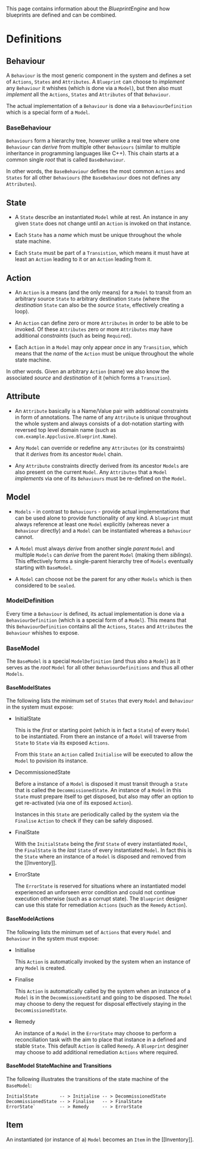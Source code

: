 This page contains information about the *BlueprintEngine* and how blueprints are defined and can be combined.

# Definitions

## Behaviour

A `Behaviour` is the most generic component in the system and defines a set of `Actions`, `States` and `Attributes`. A `Blueprint` can choose to *implement* any `Behaviour` it whishes (which is done via a `Model`), but then also must *implement* all the `Actions`, `States` and `Attributes` of that `Behaviour`.

The actual implementation of a `Behaviour` is done via a `BehaviourDefinition` which is a special form of a `Model`.

### BaseBehaviour

`Behaviours` form a hierarchy tree, however unlike a real tree where one `Behaviour` can *derive* from multiple other `Behaviours` (similar to multiple inheritance in programming languages like C++). This chain starts at a common single *root* that is called `BaseBehaviour`. 

In other words, the `BaseBehaviour` defines the most common `Actions` and `States` for all other `Behaviours` (the `BaseBehaviour` does not defines any `Attributes`).

## State

* A `State` describe an instantiated `Model` while at rest. An instance in any given `State` does not change until an `Action` is invoked on that instance.

* Each `State` has a *name* which must be unique throughout the whole state machine.

* Each `State` must be part of a `Transistion`, which means it must have at least an `Action` leading to it or an `Action` leading from it.

## Action

* An `Action` is a means (and the only means) for a `Model` to transit from an arbitrary source `State` to arbitrary destination `State` (where the *destination* `State` can also be the *source* `State`, effectively creating a loop). 

* An `Action` can define zero or more `Attributes` in order to be able to be invoked. Of these `Attributes` zero or more `Attributes` may have additional *constraints* (such as being `Required`).

* Each `Action` in a `Model` may only appear *once* in any `Transition`, which means that the *name* of the `Action` must be unique throughout the whole state machine.

In other words. Given an arbitrary `Action` (name) we also know the associated *source* and *destination* of it (which forms a `Transition`).

## Attribute

* An `Attribute` basically is a Name/Value pair with additional constraints in form of annotations. The name of any `Attribute` is unique throughout the whole system and always consists of a dot-notation starting with reversed top level domain name (such as `com.example.Appclusive.Blueprint.Name`).

* Any `Model` can override or redefine any `Attributes` (or its constraints) that it *derives* from its ancestor `Model` chain.

* Any `Attribute` constraints directly derived from its ancestor `Models` are also present on the current `Model`. Any `Attributes` that a `Model` *implements* via one of its `Behaviours` must be re-defined on the `Model`.

## Model

* `Models` - in contrast to `Behaviours` - provide actual implementations that can be used alone to provide functionality of any kind. A `blueprint` must always reference at least one `Model` explicitly (whereas never a `Behaviour` directly) and a `Model` can be instantiated whereas a `Behaviour` cannot.

* A `Model` must always *derive* from another single *parent* `Model` and multiple `Models` can *derive* from the parent `Model` (making them *siblings*). This effectively forms a single-parent hierarchy tree of `Models` eventually starting with `BaseModel`.

* A `Model` can choose not be the parent for any other `Models` which is then considered to be `sealed`.

### ModelDefinition

Every time a `Behaviour` is defined, its actual implementation is done via a `BehaviourDefinition` (which is a special form of a `Model`). This means that this `BehaviourDefinition` contains all the `Actions`, `States` and `Attributes` the `Behaviour` whishes to expose.

### BaseModel

The `BaseModel` is a special `ModelDefinition` (and thus also a `Model`) as it serves as the *root* `Model` for all other `BehaviourDefinitions` and thus all other `Models`.

#### BaseModelStates

The following lists the minimum set of `States` that every `Model` and `Behaviour` in the system must expose:

* InitialState

  This is the *first* or starting point (which is in fact a `State`) of every `Model` to be instantiated. From there an instance of a `Model` will traverse from `State` to `State` via its exposed `Actions`.

  From this `State` an `Action` called `Initialise` will be executed to allow the `Model` to povision its instance.

* DecommissionedState

  Before a instance of a `Model` is disposed it must transit through a `State` that is called the `DecommissionedState`. An instance of a `Model` in this `State` must prepare itself to get disposed, but also may offer an option to get re-activated (via one of its exposed `Action`).

  Instances in this `State` are periodically called by the system via the `Finalise` `Action` to check if they can be safely disposed.

* FinalState

  With the `InitialState` being the *first* `State` of every instantiated `Model`, the `FinalState` is the *last* `State` of every instantiated `Model`. In fact this is the `State` where an instance of a `Model` is disposed and removed from the [[Inventory]].

* ErrorState

  The `ErrorState` is reserved for situations where an instantiated model experienced an unforseen error condition and could not continue execution otherwise (such as a corrupt state). The `Blueprint` designer can use this state for remediation `Actions` (such as the `Remedy` `Action`).


#### BaseModelActions

The following lists the minimum set of `Actions` that every `Model` and `Behaviour` in the system must expose:

* Initialise

  This `Action` is automatically invoked by the system when an instance of any `Model` is created.

* Finalise

  This `Action` is automatically called by the system when an instance of a `Model` is in the `DecommissionedStatE` and going to be disposed. The `Model` may choose to deny the request for disposal effectively staying in the `DecommissionedState`.

* Remedy

  An instance of a `Model` in the `ErrorState` may choose to perform a reconciliation task with the aim to place that instance in a defined and stable `State`. This default `Action` is called `Remedy`. A `Blueprint` desginer may choose to add additional remediation `Actions` where required.

#### BaseModel StateMachine and Transitions

The following illustrates the transitions of the state machine of the `BaseModel`:

```
InitialState        -- > Initialise -- > DecommissionedState
DecommissionedState -- > Finalise   -- > FinalState
ErrorState`         -- > Remedy     -- > ErrorState
```

## Item

An instantiated (or instance of a) `Model` becomes an `Item` in the [[Inventory]].